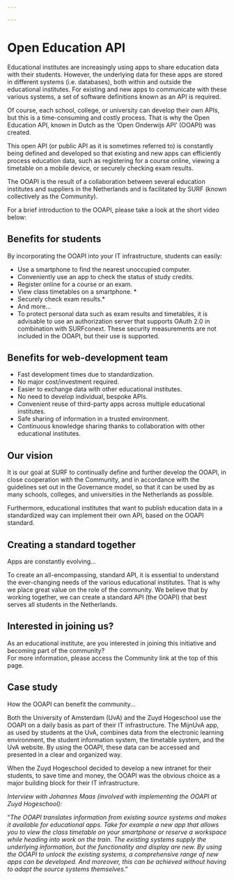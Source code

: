 ```yaml
---

---
```

# Open Education API

Educational institutes are increasingly using apps to share education data with their students. However, the underlying data for these apps are stored in different systems (i.e. databases), both within and outside the educational institutes. For existing and new apps to communicate with these various systems, a set of software definitions known as an API is required.

Of course, each school, college, or university can develop their own APIs, but this is a time-consuming and costly process. That is why the Open Education API, known in Dutch as the ‘Open Onderwijs API’ (OOAPI) was created.

This open API (or public API as it is sometimes referred to) is constantly being defined and developed so that existing and new apps can efficiently process education data, such as registering for a course online, viewing a timetable on a mobile device, or securely checking exam results.

The OOAPI is the result of a collaboration between several education institutes and suppliers in the Netherlands and is facilitated by SURF (known collectively as the Community).

For a brief introduction to the OOAPI, please take a look at the short video below:

## Benefits for students

By incorporating the OOAPI into your IT infrastructure, students can easily:

* Use a smartphone to find the nearest unoccupied computer.
* Conveniently use an app to check the status of study credits.
* Register online for a course or an exam.
* View class timetables on a smartphone. *
* Securely check exam results.*
* And more…
* To protect personal data such as exam results and timetables, it is advisable to use an authorization server that supports OAuth 2.0 in combination with SURFconext. These security measurements are not included in the OOAPI, but their use is supported.

## Benefits for web-development team

* Fast development times due to standardization.
* No major cost/investment required.
* Easier to exchange data with other educational institutes.
* No need to develop individual, bespoke APIs.
* Convenient reuse of third-party apps across multiple educational institutes.
* Safe sharing of information in a trusted environment.
* Continuous knowledge sharing thanks to collaboration with other educational institutes.

## Our vision

It is our goal at SURF to continually define and further develop the OOAPI, in close cooperation with the Community, and in accordance with the guidelines set out in the Governance model, so that it can be used by as many schools, colleges, and universities in the Netherlands as possible.

Furthermore, educational institutes that want to publish education data in a standardized way can implement their own API, based on the OOAPI standard.

## Creating a standard together

Apps are constantly evolving…

To create an all-encompassing, standard API, it is essential to understand the ever-changing needs of the various educational institutes. That is why we place great value on the role of the community. We believe that by working together, we can create a standard API (the OOAPI) that best serves all students in the Netherlands.

## Interested in joining us?

As an educational institute, are you interested in joining this initiative and becoming part of the community?   
For more information, please access the Community link at the top of this page.

## Case study

How the OOAPI can benefit the community...

Both the University of Amsterdam (UvA) and the Zuyd Hogeschool use the OOAPI on a daily basis as part of their IT infrastructure. The MijnUvA app, as used by students at the UvA, combines data from the electronic learning environment, the student information system, the timetable system, and the UvA website. By using the OOAPI, these data can be accessed and presented in a clear and organized way.

When the Zuyd Hogeschool decided to develop a new intranet for their students, to save time and money, the OOAPI was the obvious choice as a major building block for their IT infrastructure.

_Interview with Johannes Maas (involved with implementing the OOAPI at Zuyd Hogeschool):_

“_The OOAPI translates information from existing source systems and makes it available for educational apps. Take for example a new app that allows you to view the class timetable on your smartphone or reserve a workspace while heading into work on the train. The existing systems supply the underlying information, but the functionality and display are new. By using the OOAPI to unlock the existing systems, a comprehensive range of new apps can be developed. And moreover, this can be achieved without having to adapt the source systems themselves_.”